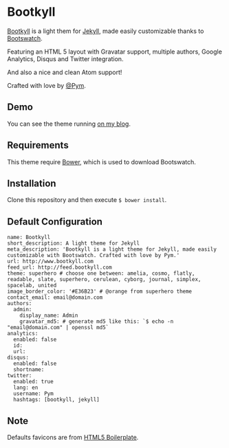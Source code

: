# Bootkyll

[Bootkyll](https://github.com/Pym/bootkyll) is a light them for [Jekyll](http://jekyllrb.com/), made easily customizable thanks to [Bootswatch](http://bootswatch.com/).

Featuring an HTML 5 layout with Gravatar support, multiple authors, Google Analytics, Disqus and Twitter integration.

And also a nice and clean Atom support!

Crafted with love by [@Pym](https://github.com/Pym).

## Demo

You can see the theme running [on my blog](http://pym.me/).

## Requirements

This theme require [Bower](http://bower.io/), which is used to download Bootswatch.

## Installation

Clone this repository and then execute `$ bower install`.

## Default Configuration

    name: Bootkyll
    short_description: A light theme for Jekyll
    meta_description: 'Bootkyll is a light theme for Jekyll, made easily customizable with Bootswatch. Crafted with love by Pym.'
    url: http://www.bootkyll.com
    feed_url: http://feed.bootkyll.com
    theme: superhero # choose one between: amelia, cosmo, flatly, readable, slate, superhero, cerulean, cyborg, journal, simplex, spacelab, united
    image_border_color: '#E36B23' # @orange from superhero theme
    contact_email: email@domain.com
    authors:
      admin:
        display_name: Admin
        gravatar_md5: # generate md5 like this: `$ echo -n "email@domain.com" | openssl md5`
    analytics:
      enabled: false
      id:
      url:
    disqus:
      enabled: false
      shortname:
    twitter:
      enabled: true
      lang: en
      username: Pym
      hashtags: [bootkyll, jekyll]

## Note

Defaults favicons are from [HTML5 Boilerplate](http://html5boilerplate.com/).
